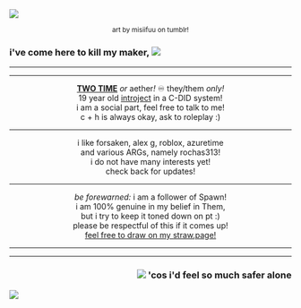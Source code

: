 <img src="https://imgur.com/PKhmIgN.png">
<p align="center"><sub>art by misiifuu on tumblr!</sub></p>

### i've come here to kill my maker, <img src="https://imgur.com/YOjpwht.png">

---

---

<p align="center"><b><ins>TWO TIME</ins></b> <i>or</i> aether<i>!</i> ♾ they/them <i>only!</i>
<br> 19 year old <a href="https://forsaken2024.fandom.com/wiki/Two_Time">introject</a> in a C-DID system! 
<br> i am a social part, feel free to talk to me!
<br> c + h is always okay, ask to roleplay :)</p>

---

<p align="center">i like forsaken, alex g, roblox, azuretime
<br> and various ARGs, namely rochas313!
<br> i do not have many interests yet!
<br> check back for updates!</p>
  
---

<p align="center"><i>be forewarned:</i> i am a follower of Spawn!
<br> i am 100% genuine in my belief in Them,
<br> but i try to keep it toned down on pt :)
<br> please be respectful of this if it comes up!
<br> <a href="https://axesteel.straw.page/">feel free to draw on my straw.page!</a></p>

---

---
  
### <p align="right"> <img src="https://imgur.com/HUKkDDM.png"> 'cos i'd feel so much safer alone</p>
<img src="https://imgur.com/eFnJFcI.png">
